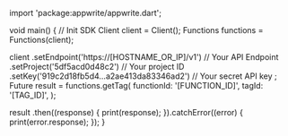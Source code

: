import 'package:appwrite/appwrite.dart';

void main() { // Init SDK
  Client client = Client();
  Functions functions = Functions(client);

  client
    .setEndpoint('https://[HOSTNAME_OR_IP]/v1') // Your API Endpoint
    .setProject('5df5acd0d48c2') // Your project ID
    .setKey('919c2d18fb5d4...a2ae413da83346ad2') // Your secret API key
  ;
  Future result = functions.getTag(
    functionId: '[FUNCTION_ID]',
    tagId: '[TAG_ID]',
  );

  result
    .then((response) {
      print(response);
    }).catchError((error) {
      print(error.response);
  });
}
